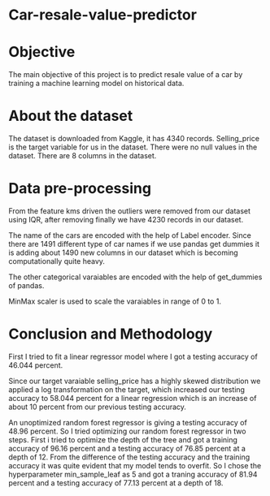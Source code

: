 # Car-resale-value-predictor
# Objective
The main objective of this project is to predict resale value of a car by training a machine learning model on historical data.
# About the dataset
The dataset is downloaded from Kaggle, it has 4340 records. Selling_price is the target variable for us in the dataset. There were no null values in the dataset. There are 8 columns in the dataset. 

# Data pre-processing 
From the feature kms driven the outliers were removed from our dataset using IQR, after removing finally we have 4230 records in our dataset.

The name of the cars are encoded with the help of Label encoder. Since there are 1491 different type of car names if we use pandas get dummies it is adding about 1490 new columns in our dataset which is becoming computationally quite heavy. 

The other categorical varaiables are encoded with the help of get_dummies of pandas. 

MinMax scaler is used to scale the varaiables in range of 0 to 1. 

# Conclusion and Methodology

First I tried to fit a linear regressor model where I got a testing accuracy of 46.044 percent. 

Since our target varaiable selling_price has a highly skewed distribution we applied a log transformation on the target, which increased our testing accuracy to 58.044 percent for a linear regression which is an increase of about 10 percent from our previous testing accuracy. 

An unoptimized random forest regressor is giving a testing accuracy of 48.96 percent. So I tried optimizing our random forest regressor in two steps. First i tried to optimize the depth of the tree and got a training accuracy of 96.16 percent and a testing accuracy of 76.85 percent at a depth of 12. From the difference of the testing accuracy and the training accuracy it was quite evident that my model tends to overfit. So I chose the hyperparameter min_sample_leaf as 5 and got a traning accuracy of 81.94 percent and a testing accuracy of 77.13 percent at a depth of 18. 
